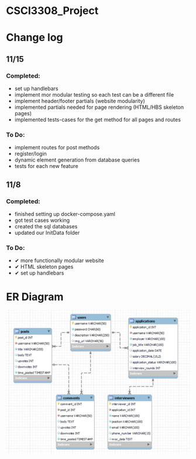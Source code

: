 # CSCI3308_Project

# Change log

## 11/15

### Completed:  
* set up handlebars  
* implement mor modular testing so each test can be a different file  
* implement header/footer partials (website modularity)  
* implemented partials needed for page rendering (HTML/HBS skeleton pages)  
* implemented tests-cases for the get method for all pages and routes  

### To Do:  
* implement routes for post methods  
* register/login  
* dynamic element generation from database queries  
* tests for each new feature  

## 11/8

### Completed:  
* finished setting up docker-compose.yaml  
* got test cases working  
* created the sql databases  
* updated our InitData folder  

### To Do:  
* ✔ more functionally modular website  
* ✔ HTML skeleton pages  
* ✔ set up handlebars  

# ER Diagram

![ER Diagram]({67C50305-9542-4BD8-B0FE-C650F4849E44}.png)